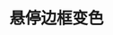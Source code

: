 # 悬停边框变色

<vuep template="#bgHover"></vuep>

<script v-pre type="text/x-template" id="bgHover">
<template>
  <div class="button__content">
    <div class="button_main">hover me to change</div>
 </div>
</template>
<style lang="Scss">
.btn_container{
  padding:10px;
}
.button_main{
  height:100%;
  width:100%;
  position: absolute;
  left:0;top:0;
  z-index: 1;
  background: #fff;
}
.button_main{
  width:200px;
  height:60px;
  position: relative;
  background: #fff;
  margin:30px auto;
  box-sizing: border-box;
  cursor: pointer;
  text-align: center;
  line-height: 60px;
}
.button_main::before{
  content:'';
  width:0;
  height:0;
  background:  #00adb5;
  position: absolute;
  top:-1px;
  right:-1px;
  z-index: 0;
  transition: width .5s,height .5s;
}
.button_main::after{
  content:'';
  width:0;
  height:0;
  background:  #00adb5;
  position: absolute;
  bottom:-1px;
  left:-1px;
  z-index: 0;
  transition: width .5s,height .5s;
}
.button_main:hover::before{
  width:calc(100% + 2px);
  height:calc(100% + 2px);
}
.button_main:hover::after{
  width:calc(100% + 2px);
  height:calc(100% + 2px);
}
</style>
<script>
</script>
</script>